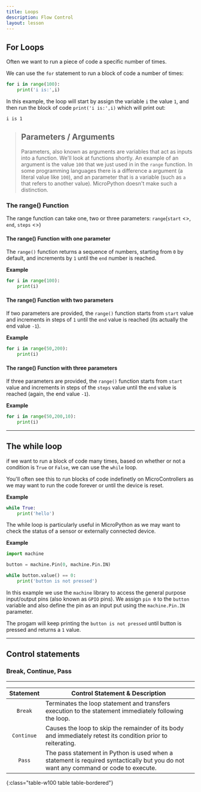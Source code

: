 ```yaml
---
title: Loops
description: Flow Control
layout: lesson
---
```


## For Loops

Often we want to run a piece of code a specific number of times.

We can use the `for` statement to run a block of code a number of times:

```python
for i in range(100):
    print('i is:',i)
```

In this example, the loop will start by assign the variable `i` the value `1`, and then run the block of code `print('i is:',i)` which will print out:

```console
i is 1
```

> ## Parameters / Arguments
>
> Parameters, also known as arguments are variables that act as inputs into a function. We'll look at functions shortly.
> An example of an argument is the value `100` that we just used in in the `range` function.
> In some programming languages there is a difference a argument (a literal value like `100`), and an parameter that is a variable (such as `a` that refers to another value). MicroPython doesn't make such a distinction. 

### The range() Function

The range function can take one, two or three parameters:
`range`(`start` <<optional>>, `end`, `steps` <<optional>>)

#### The range() Function with one parameter

The `range()` function returns a sequence of numbers, starting from `0` by default, and increments by `1` until the `end` number is reached.

**Example**

```python
for i in range(100):
    print(i)
```

#### The range() Function with two parameters
If two parameters are provided, the `range()` function starts from `start` value and increments in steps of `1` until the `end` value is reached (its actually the end value `-1`).

**Example**

```python
for i in range(50,200):
    print(i)
```

#### The range() Function with three parameters
If three parameters are provided, the `range()` function starts from `start` value and increments in steps of the `steps` value until the `end` value is reached (again, the end value `-1`).

**Example**

```python
for i in range(50,200,10):
    print(i)
```

---

## The while loop

if we want to run a block of code many times, based on whether or not a condition is `True` or `False`, we can use the `while` loop.

You'll often see this to run blocks of code indefinetly on MicroControllers as we may want to run the code forever or until the device is reset.

**Example**

```python
while True:
    print('hello')
```

The while loop is particularly useful in MicroPython as we may want to check the status of a sensor or externally connected device.

**Example**

```python
import machine

button = machine.Pin(0, machine.Pin.IN)

while button.value() == 0:
    print('button is not pressed')
```

In this example we use the `machine` library to access the general purpose input/output pins (also known as `GPIO` pins). We assign `pin 0` to the `button` variable and also define the pin as an input put using the `machine.Pin.IN` parameter.

The progam will keep printing the `button is not pressed` until button is pressed and returns a `1` value.

---

## Control statements
### Break, Continue, Pass

---

| Statement	| Control Statement & Description |
|:--:|---|
|`Break`	|Terminates the loop statement and transfers execution to the statement immediately following the loop.|
|`Continue`|	Causes the loop to skip the remainder of its body and immediately retest its condition prior to reiterating.|
|`Pass`	|The pass statement in Python is used when a statement is required syntactically but you do not want any command or code to execute.|
{:class="table-w100 table table-bordered"}